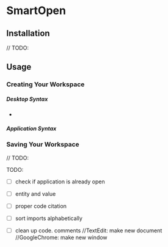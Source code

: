 # SmartOpen 

## Installation
// TODO:

## Usage

### Creating Your Workspace

##### Desktop Syntax
-

##### Application Syntax

### Saving Your Workspace 
// TODO: 

TODO:
- [ ] check if application is already open
- [ ] entity and value
- [ ] proper code citation
- [ ] sort imports alphabetically
- [ ] clean up code. comments
//TextEdit: make new document
//GoogleChrome: make new window

